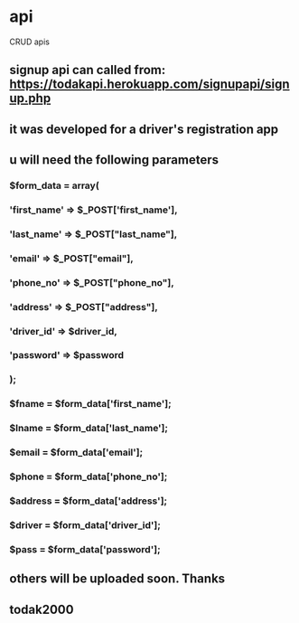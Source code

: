 # api
CRUD apis
## signup api can called from: https://todakapi.herokuapp.com/signupapi/signup.php
## it was developed for a driver's registration app
## u will need the following parameters 
###         $form_data = array(
###                'first_name'		=>	$_POST['first_name'],
###                'last_name'		=>	$_POST["last_name"],
###                'email'		=>	$_POST["email"],
###                'phone_no'		=>	$_POST["phone_no"],
###                'address'		=>	$_POST["address"],
###                'driver_id'		=> $driver_id,
###                'password'		=> $password
###            );
###            $fname = $form_data['first_name'];
###            $lname = $form_data['last_name'];
###            $email = $form_data['email'];
###            $phone = $form_data['phone_no'];
###            $address = $form_data['address'];
###            $driver = $form_data['driver_id'];
###            $pass = $form_data['password'];

## others will be uploaded soon. Thanks
##  todak2000

